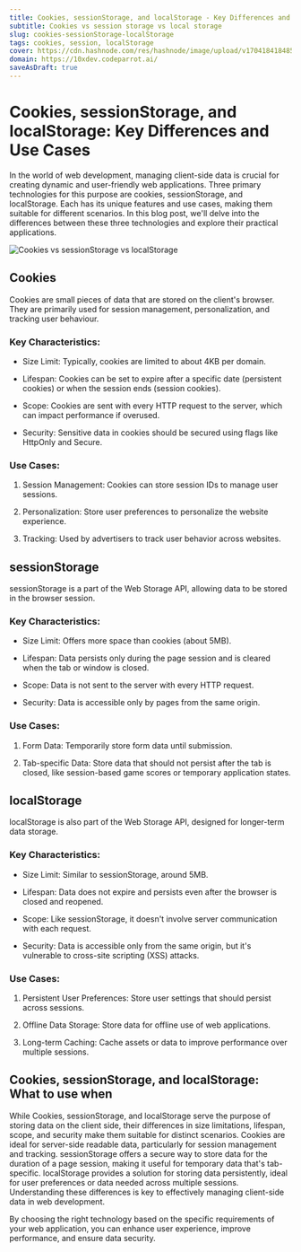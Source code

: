 ```yaml
---
title: Cookies, sessionStorage, and localStorage - Key Differences and Use Cases
subtitle: Cookies vs session storage vs local storage
slug: cookies-sessionStorage-localStorage
tags: cookies, session, localStorage
cover: https://cdn.hashnode.com/res/hashnode/image/upload/v1704184184850/Bozqojf1E.png?auto=format
domain: https://10xdev.codeparrot.ai/
saveAsDraft: true
---
```



# Cookies, sessionStorage, and localStorage: Key Differences and Use Cases

In the world of web development, managing client-side data is crucial for creating dynamic and user-friendly web applications. Three primary technologies for this purpose are cookies, sessionStorage, and localStorage. Each has its unique features and use cases, making them suitable for different scenarios. In this blog post, we'll delve into the differences between these three technologies and explore their practical applications.

![Cookies vs sessionStorage vs localStorage ](https://cdn.hashnode.com/res/hashnode/image/upload/v1704184184850/Bozqojf1E.png?auto=format)

## Cookies

Cookies are small pieces of data that are stored on the client's browser. They are primarily used for session management, personalization, and tracking user behaviour.

### Key Characteristics:

* Size Limit: Typically, cookies are limited to about 4KB per domain.

* Lifespan: Cookies can be set to expire after a specific date (persistent cookies) or when the session ends (session cookies).

* Scope: Cookies are sent with every HTTP request to the server, which can impact performance if overused.

* Security: Sensitive data in cookies should be secured using flags like HttpOnly and Secure.

### Use Cases:

1. Session Management: Cookies can store session IDs to manage user sessions.

2. Personalization: Store user preferences to personalize the website experience.

3. Tracking: Used by advertisers to track user behavior across websites.

## sessionStorage

sessionStorage is a part of the Web Storage API, allowing data to be stored in the browser session.

### Key Characteristics:

* Size Limit: Offers more space than cookies (about 5MB).

* Lifespan: Data persists only during the page session and is cleared when the tab or window is closed.

* Scope: Data is not sent to the server with every HTTP request.

* Security: Data is accessible only by pages from the same origin.

### Use Cases:

1. Form Data: Temporarily store form data until submission.

2. Tab-specific Data: Store data that should not persist after the tab is closed, like session-based game scores or temporary application states.

## localStorage

localStorage is also part of the Web Storage API, designed for longer-term data storage.

### Key Characteristics:

* Size Limit: Similar to sessionStorage, around 5MB.

* Lifespan: Data does not expire and persists even after the browser is closed and reopened.

* Scope: Like sessionStorage, it doesn't involve server communication with each request.

* Security: Data is accessible only from the same origin, but it's vulnerable to cross-site scripting (XSS) attacks.

### Use Cases:

1. Persistent User Preferences: Store user settings that should persist across sessions.

2. Offline Data Storage: Store data for offline use of web applications.

3. Long-term Caching: Cache assets or data to improve performance over multiple sessions.

## Cookies, sessionStorage, and localStorage: What to use when

While Cookies, sessionStorage, and localStorage serve the purpose of storing data on the client side, their differences in size limitations, lifespan, scope, and security make them suitable for distinct scenarios. Cookies are ideal for server-side readable data, particularly for session management and tracking. sessionStorage offers a secure way to store data for the duration of a page session, making it useful for temporary data that's tab-specific. localStorage provides a solution for storing data persistently, ideal for user preferences or data needed across multiple sessions. Understanding these differences is key to effectively managing client-side data in web development.

By choosing the right technology based on the specific requirements of your web application, you can enhance user experience, improve performance, and ensure data security.